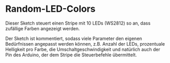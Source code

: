 # Random-LED-Colors
Dieser Sketch steuert einen Stripe mit 10 LEDs (WS2812) so an, dass zufällige Farben angezeigt werden.

Der Sketch ist kommentiert, sodass viele Parameter den eigenen Bedürfnissen angepasst werden können,
z.B. Anzahl der LEDs, prozentuale Helligkeit pro Farbe, die Umschaltgeschwindigkeit und natürlich auch
der Pin des Arduino, der dem Stripe die Steuerbefehle übermittelt. 
